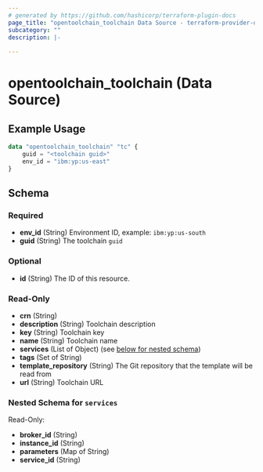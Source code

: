 ```yaml
---
# generated by https://github.com/hashicorp/terraform-plugin-docs
page_title: "opentoolchain_toolchain Data Source - terraform-provider-opentoolchain"
subcategory: ""
description: |-
  
---
```


# opentoolchain_toolchain (Data Source)



## Example Usage

```terraform
data "opentoolchain_toolchain" "tc" {
    guid = "<toolchain guid>"
    env_id = "ibm:yp:us-east"
}
```

<!-- schema generated by tfplugindocs -->
## Schema

### Required

- **env_id** (String) Environment ID, example: `ibm:yp:us-south`
- **guid** (String) The toolchain `guid`

### Optional

- **id** (String) The ID of this resource.

### Read-Only

- **crn** (String)
- **description** (String) Toolchain description
- **key** (String) Toolchain key
- **name** (String) Toolchain name
- **services** (List of Object) (see [below for nested schema](#nestedatt--services))
- **tags** (Set of String)
- **template_repository** (String) The Git repository that the template will be read from
- **url** (String) Toolchain URL

<a id="nestedatt--services"></a>
### Nested Schema for `services`

Read-Only:

- **broker_id** (String)
- **instance_id** (String)
- **parameters** (Map of String)
- **service_id** (String)


